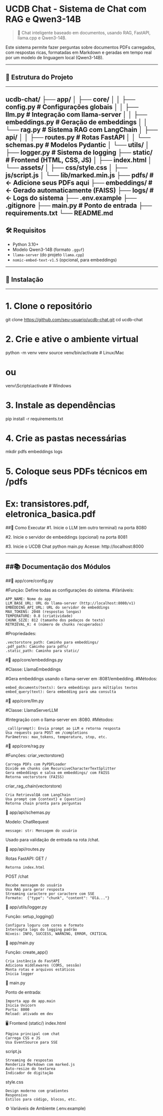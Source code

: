# UCDB Chat - Sistema de Chat com RAG e Qwen3-14B

> 🚀 Chat inteligente baseado em documentos, usando RAG, FastAPI, llama.cpp e Qwen3-14B.

Este sistema permite fazer perguntas sobre documentos PDFs carregados, com respostas ricas, formatadas em Markdown e geradas em tempo real por um modelo de linguagem local (Qwen3-14B).

---

## 📁 Estrutura do Projeto
---
ucdb-chat/
├── app/
│   ├── core/
│   │   ├── config.py       # Configurações globais
│   │   ├── llm.py          # Integração com llama-server
│   │   ├── embeddings.py   # Geração de embeddings
│   │   └── rag.py          # Sistema RAG com LangChain
│   ├── api/
│   │   ├── routes.py       # Rotas FastAPI
│   │   └── schemas.py      # Modelos Pydantic
│   └── utils/
│       ├── logger.py       # Sistema de logging
├── static/                 # Frontend (HTML, CSS, JS)
│   ├── index.html
│   └── assets/
│       ├── css/style.css
│       ├── js/script.js
│       └── lib/marked.min.js
├── pdfs/                   # ← Adicione seus PDFs aqui
├── embeddings/             # ← Gerado automaticamente (FAISS)
├── logs/                   # ← Logs do sistema
├── .env.example
├── .gitignore
├── main.py                 # Ponto de entrada
├── requirements.txt
└── README.md
---

## 🛠️ Requisitos

- Python 3.10+
- Modelo Qwen3-14B (formato `.gguf`)
- `llama-server` (do projeto `llama.cpp`)
- `nomic-embed-text-v1.5` (opcional, para embeddings)

---

## 🔧 Instalação

---
# 1. Clone o repositório
git clone https://github.com/seu-usuario/ucdb-chat.git
cd ucdb-chat

# 2. Crie e ative o ambiente virtual
python -m venv venv
source venv/bin/activate  # Linux/Mac
# ou
venv\Scripts\activate     # Windows

# 3. Instale as dependências
pip install -r requirements.txt

# 4. Crie as pastas necessárias
mkdir pdfs embeddings logs

# 5. Coloque seus PDFs técnicos em /pdfs
# Ex: transistores.pdf, eletronica_basica.pdf

##🚀 Como Executar 
#1. Inicie o LLM (em outro terminal) na porta 8080

#2. Inicie o servidor de embeddings (opcional) na porta 8081

#3. Inicie o UCDB Chat
    python main.py
Acesse: http://localhost:8000 

---
##📚 Documentação dos Módulos
---
##📄 app/core/config.py 

#Função: Define todas as configurações do sistema. 
#Variáveis: 

    APP_NAME: Nome do app
    LLM_BASE_URL: URL do llama-server (http://localhost:8080/v1)
    EMBEDDING_API_URL: URL do servidor de embeddings
    MAX_TOKENS: 2048 (respostas longas)
    TEMPERATURE: 0.8 (criatividade)
    CHUNK_SIZE: 812 (tamanho dos pedaços de texto)
    RETRIEVAL_K: 4 (número de chunks recuperados)
     

#Propriedades: 

    .vectorstore_path: Caminho para embeddings/
    .pdf_path: Caminho para pdfs/
    .static_path: Caminho para static/
     

 
#📄 app/core/embeddings.py 

#Classe: LlamaEmbeddings 

#Gera embeddings usando o llama-server em :8081/embedding. 
#Métodos: 

    embed_documents(texts): Gera embeddings para múltiplos textos
    embed_query(text): Gera embedding para uma consulta
     

 
#📄 app/core/llm.py 

#Classe: LlamaServerLLM 

#Integração com o llama-server em :8080. 
#Métodos: 

    _call(prompt): Envia prompt ao LLM e retorna resposta
    Usa requests para POST em /completions
    Parâmetros: max_tokens, temperature, stop, etc.
     

 
#📄 app/core/rag.py 

#Funções: 
criar_vectorstore() 

    Carrega PDFs com PyPDFLoader
    Divide em chunks com RecursiveCharacterTextSplitter
    Gera embeddings e salva em embeddings/ com FAISS
    Retorna vectorstore (FAISS)
     

criar_rag_chain(vectorstore) 

    Cria RetrievalQA com LangChain
    Usa prompt com {context} e {question}
    Retorna chain pronta para perguntas
     

 
📄 app/api/schemas.py 

Modelo: ChatRequest 

    message: str: Mensagem do usuário
     

Usado para validação de entrada na rota /chat. 
 
📄 app/api/routes.py 

Rotas FastAPI: 
GET / 

    Retorna index.html
     

POST /chat 

    Recebe mensagem do usuário
    Usa RAG para gerar resposta
    Streaming caractere por caractere com SSE
    Formato:  {"type": "chunk", "content": "Olá..."}
     

 
📄 app/utils/logger.py 

Função: setup_logging() 

    Configura loguru com cores e formato
    Intercepta logs do logging padrão
    Níveis: INFO, SUCCESS, WARNING, ERROR, CRITICAL
     

 
📄 app/main.py 

Função: create_app() 

    Cria instância do FastAPI
    Adiciona middlewares (CORS, sessão)
    Monta rotas e arquivos estáticos
    Inicia logger
     

 
📄 main.py 

Ponto de entrada: 

    Importa app de app.main
    Inicia Uvicorn
    Porta: 8000
    Reload: ativado em dev
     

 
🖥️ Frontend (static/) 
index.html 

    Página principal com chat
    Carrega CSS e JS
    Usa EventSource para SSE
     

script.js 

    Streaming de respostas
    Renderiza Markdown com marked.js
    Auto-resize do textarea
    Indicador de digitação
     

style.css 

    Design moderno com gradientes
    Responsivo
    Estilos para código, blocos, etc.
     

 
⚙️ Variáveis de Ambiente (.env.example) 